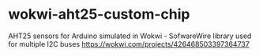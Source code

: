 # wokwi-aht25-custom-chip
AHT25 sensors for Arduino simulated in Wokwi - SofwareWire library used for multiple I2C buses
https://wokwi.com/projects/426468503397364737
